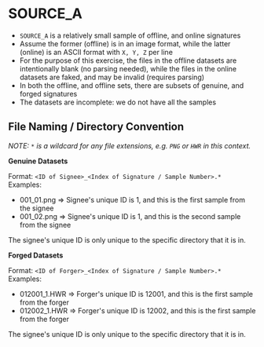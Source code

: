 # SOURCE_A

- `SOURCE_A` is a relatively small sample of offline, and online signatures
- Assume the former (offline) is in an image format, while the latter (online) is an ASCII format with `X, Y, Z` per line
- For the purpose of this exercise, the files in the offline datasets are intentionally blank (no parsing needed), while the files in the online datasets are faked, and may be invalid (requires parsing)
- In both the offline, and offline sets, there are subsets of genuine, and forged signatures
- The datasets are incomplete: we do not have all the samples


## File Naming / Directory Convention

_NOTE: `*` is a wildcard for any file extensions, e.g. `PNG` or `HWR` in this context._

**Genuine Datasets**

Format: `<ID of Signee>_<Index of Signature / Sample Number>.*`
Examples:

- 001_01.png => Signee's unique ID is 1, and this is the first sample from the signee
- 001_02.png => Signee's unique ID is 1, and this is the second sample from the signee

The signee's unique ID is only unique to the specific directory that it is in.

**Forged Datasets**

Format: `<ID of Forger>_<Index of Signature / Sample Number>.*`
Examples:

- 012001_1.HWR => Forger's unique ID is 12001, and this is the first sample from the forger
- 012002_1.HWR => Forger's unique ID is 12002, and this is the first sample from the forger

The signee's unique ID is only unique to the specific directory that it is in.

